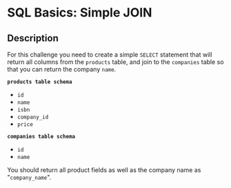 # SQL Basics: Simple JOIN

## Description

For this challenge you need to create a simple `SELECT` statement that will return all columns from the `products` table, and join to the `companies` table so that you can return the company `name`.

**`products table schema`**

* `id`
* `name`
* `isbn`
* `company_id`
* `price`

**`companies table schema`**

* `id`
* `name`

You should return all product fields as well as the company name as "`company_name`".
